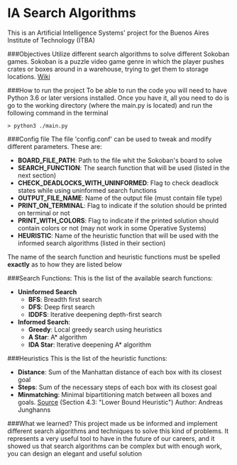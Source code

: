 # IA Search Algorithms
This is an Artificial Intelligence Systems' project for the Buenos Aires Institute of Technology (ITBA)

###Objectives
Utilize different search algorithms to solve different Sokoban games.
Sokoban is a puzzle video game genre in which the player pushes crates or boxes around in a warehouse, trying to get them to storage locations. [Wiki](https://en.wikipedia.org/wiki/Sokoban)

###How to run the project
To be able to run the code you will need to have Python 3.6 or later versions installed. Once you have it, all you need to do is go to the working directory (where the main.py is located) and run the following command in the terminal
```
> python3 ./main.py
```

###Config file
The file 'config.conf' can be used to tweak and modify different parameters.
These are:
- **BOARD_FILE_PATH**: Path to the file whit the Sokoban's board to solve
- **SEARCH_FUNCTION**: The search function that will be used (listed in the next section)
- **CHECK_DEADLOCKS_WITH_UNINFORMED**: Flag to check deadlock states while using uninformed search functions
- **OUTPUT_FILE_NAME**: Name of the output file (must contain file type)
- **PRINT_ON_TERMINAL**: Flag to indicate if the solution should be printed on terminal or not
- **PRINT_WITH_COLORS**: Flag to indicate if the printed solution should contain colors or not (may not work in some Operative Systems)
- **HEURISTIC**: Name of the heuristic function that will be used with the informed search algorithms (listed in their section)

The name of the search function and heuristic functions must be spelled **exactly** as to how they are listed below

###Search Functions:
This is the list of the available search functions:
- **Uninformed Search**
    - **BFS**: Breadth first search
    - **DFS**: Deep first search
    - **IDDFS**: Iterative deepening depth-first search
- **Informed Search**:
    - **Greedy**: Local greedy search using heuristics
    - **A Star**: A\* algorithm
    - **IDA Star**: Iterative  deepening A\* algorithm
    
###Heuristics
This is the list of the heuristic functions:
- **Distance**: Sum of the Manhattan distance of each box with its closest goal
- **Steps**: Sum of the necessary steps of each box with its closest goal
- **Minmatching**: Minimal bipartitioning match between all boxes and goals. [Source](https://citeseerx.ist.psu.edu/viewdoc/download;jsessionid=8BA204ED92639C0447CE1A5DE3D62E59?doi=10.1.1.46.947&rep=rep1&type=pdf) (Section 4.3: "Lower Bound Heuristic") Author: Andreas Junghanns 

###What we learned?
This project made us be informed and implement different search algorithms and techniques to solve this kind of problems.
It represents a very useful tool to have in the future of our careers, and it showed us that search algorithms can be complex but with enough work, you can design an elegant and useful solution